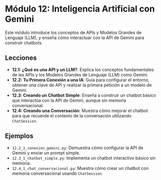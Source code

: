 # Módulo 12: Inteligencia Artificial con Gemini

Este módulo introduce los conceptos de APIs y Modelos Grandes de Lenguaje (LLM), y enseña cómo interactuar con la API de Gemini para construir chatbots.

## Lecciones

* **12.1: ¿Qué es una API y un LLM?**: Explica los conceptos fundamentales de las APIs y los Modelos Grandes de Lenguaje (LLM) como Gemini.
* **12.2: Tu Primera Conexión a una IA**: Guía para configurar el entorno, obtener una clave de API y realizar la primera petición a un modelo de Gemini.
* **12.3: Creando un Chatbot Simple**: Enseña a construir un chatbot básico que interactúa con la API de Gemini, aunque sin memoria conversacional.
* **12.4: Creando una Conversación**: Muestra cómo mejorar el chatbot para que recuerde el contexto de la conversación utilizando `ChatSession`.

## Ejemplos

* `12.2_1_conexion_gemini.py`: Demuestra cómo configurar la API de Gemini y enviar un prompt simple.
* `12.3_1_chatbot_simple.py`: Implementa un chatbot interactivo básico sin memoria.
* `12.4_1_chat_conversacional.py`: Muestra cómo crear un chatbot con memoria conversacional usando `ChatSession`.
